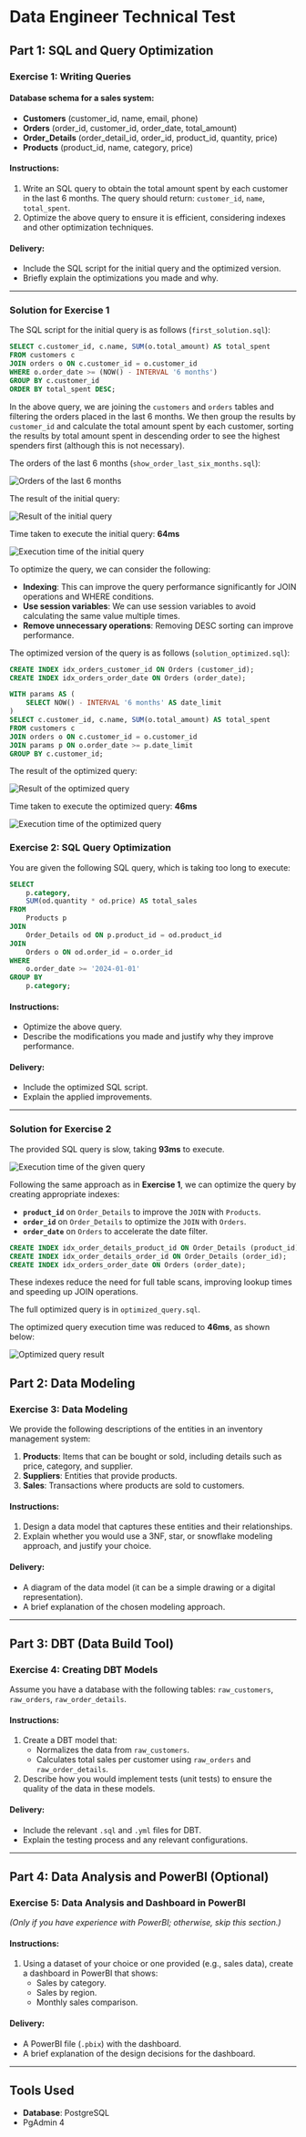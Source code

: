 # Data Engineer Technical Test

## Part 1: SQL and Query Optimization

### Exercise 1: Writing Queries

#### Database schema for a sales system:
- **Customers** (customer_id, name, email, phone)
- **Orders** (order_id, customer_id, order_date, total_amount)
- **Order_Details** (order_detail_id, order_id, product_id, quantity, price)
- **Products** (product_id, name, category, price)

#### Instructions:
1. Write an SQL query to obtain the total amount spent by each customer in the last 6 months. The query should return: `customer_id`, `name`, `total_spent`.
2. Optimize the above query to ensure it is efficient, considering indexes and other optimization techniques.

#### Delivery:
- Include the SQL script for the initial query and the optimized version.
- Briefly explain the optimizations you made and why.

---

### Solution for Exercise 1

The SQL script for the initial query is as follows (`first_solution.sql`):
```sql
SELECT c.customer_id, c.name, SUM(o.total_amount) AS total_spent
FROM customers c
JOIN orders o ON c.customer_id = o.customer_id
WHERE o.order_date >= (NOW() - INTERVAL '6 months')
GROUP BY c.customer_id
ORDER BY total_spent DESC;
```
In the above query, we are joining the `customers` and `orders` tables and filtering the orders placed in the last 6 months. We then group the results by `customer_id` and calculate the total amount spent by each customer, sorting the results by total amount spent in descending order to see the highest spenders first (although this is not necessary).

The orders of the last 6 months (`show_order_last_six_months.sql`):

![Orders of the last 6 months](./images/show_order_last_six_months.png)

The result of the initial query:

![Result of the initial query](./images/first_solution_result.png)

Time taken to execute the initial query: **64ms**

![Execution time of the initial query](./images/execution_time_first_solution.png)

To optimize the query, we can consider the following:
- **Indexing**: This can improve the query performance significantly for JOIN operations and WHERE conditions.
- **Use session variables**: We can use session variables to avoid calculating the same value multiple times.
- **Remove unnecessary operations**: Removing DESC sorting can improve performance.

The optimized version of the query is as follows (`solution_optimized.sql`):
```sql
CREATE INDEX idx_orders_customer_id ON Orders (customer_id);
CREATE INDEX idx_orders_order_date ON Orders (order_date);

WITH params AS (
    SELECT NOW() - INTERVAL '6 months' AS date_limit
)
SELECT c.customer_id, c.name, SUM(o.total_amount) AS total_spent
FROM customers c
JOIN orders o ON c.customer_id = o.customer_id
JOIN params p ON o.order_date >= p.date_limit
GROUP BY c.customer_id;
```

The result of the optimized query:

![Result of the optimized query](./images/solution_optimized_result.png)

Time taken to execute the optimized query: **46ms**

![Execution time of the optimized query](./images/execution_time_solution_optimized.png)

### Exercise 2: SQL Query Optimization

You are given the following SQL query, which is taking too long to execute:

```sql
SELECT
    p.category,
    SUM(od.quantity * od.price) AS total_sales
FROM
    Products p
JOIN
    Order_Details od ON p.product_id = od.product_id
JOIN
    Orders o ON od.order_id = o.order_id
WHERE
    o.order_date >= '2024-01-01'
GROUP BY
    p.category;
```
#### Instructions:
- Optimize the above query.
- Describe the modifications you made and justify why they improve performance.

#### Delivery:
- Include the optimized SQL script.
- Explain the applied improvements.

---

### Solution for Exercise 2

The provided SQL query is slow, taking **93ms** to execute.

![Execution time of the given query](./images/not_optimized_query_result.png)

Following the same approach as in **Exercise 1**, we can optimize the query by creating appropriate indexes:

- **`product_id`** on `Order_Details` to improve the `JOIN` with `Products`.
- **`order_id`** on `Order_Details` to optimize the `JOIN` with `Orders`.
- **`order_date`** on `Orders` to accelerate the date filter.

```sql
CREATE INDEX idx_order_details_product_id ON Order_Details (product_id);
CREATE INDEX idx_order_details_order_id ON Order_Details (order_id);
CREATE INDEX idx_orders_order_date ON Orders (order_date);
```

These indexes reduce the need for full table scans, improving lookup times and speeding up JOIN operations.

The full optimized query is in `optimized_query.sql`.

The optimized query execution time was reduced to **46ms**, as shown below:

![Optimized query result](./images/optimized_query_result.png)

## Part 2: Data Modeling

### Exercise 3: Data Modeling

We provide the following descriptions of the entities in an inventory management system:

1. **Products**: Items that can be bought or sold, including details such as price, category, and supplier.
2. **Suppliers**: Entities that provide products.
3. **Sales**: Transactions where products are sold to customers.

#### Instructions:
1. Design a data model that captures these entities and their relationships.
2. Explain whether you would use a 3NF, star, or snowflake modeling approach, and justify your choice.

#### Delivery:
- A diagram of the data model (it can be a simple drawing or a digital representation).
- A brief explanation of the chosen modeling approach.

---

## Part 3: DBT (Data Build Tool)

### Exercise 4: Creating DBT Models

Assume you have a database with the following tables: `raw_customers`, `raw_orders`, `raw_order_details`.

#### Instructions:
1. Create a DBT model that:
    - Normalizes the data from `raw_customers`.
    - Calculates total sales per customer using `raw_orders` and `raw_order_details`.
2. Describe how you would implement tests (unit tests) to ensure the quality of the data in these models.

#### Delivery:
- Include the relevant `.sql` and `.yml` files for DBT.
- Explain the testing process and any relevant configurations.

---

## Part 4: Data Analysis and PowerBI (Optional)

### Exercise 5: Data Analysis and Dashboard in PowerBI
*(Only if you have experience with PowerBI; otherwise, skip this section.)*

#### Instructions:
1. Using a dataset of your choice or one provided (e.g., sales data), create a dashboard in PowerBI that shows:
    - Sales by category.
    - Sales by region.
    - Monthly sales comparison.

#### Delivery:
- A PowerBI file (`.pbix`) with the dashboard.
- A brief explanation of the design decisions for the dashboard.

---

## Tools Used

- **Database**: PostgreSQL
- PgAdmin 4
